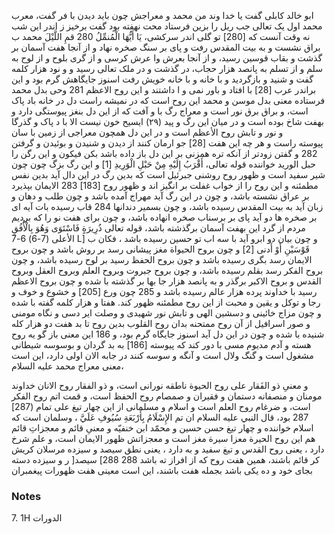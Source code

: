 ابو خالد کابلی گفت یا خدا وند من محمد و معراجش چون باید دیدن با فر گفت، معرب محمد اول یک تعالی جب ریل را بزین فرستاد محت نهفته بود گفت برخیز ز اندر این شب نه وقت آنست که [280] تو گلی اندر سرکشی، يَا أَيُّهَا الْمُنمِّلُ 280 قمِ اللَّيْلَ محمد ب براق نشست و به بیت المقدس رفت و پای بر سنگ صخره نهاد و از آنجا هفت آسمان بر گذشت و بقاب قوسین رسید، و از آنجا بعرش وا عرش کرسی و از گری بلوح و از لوح به سلم و از تسلم به پانصد هزار حجاب، در گذشت و در ملک تعالی رسید و و نود هزار کلمه گفت و شنید و بازگردید و با خانه و با خانه خویش رفت اسنوز جایگاهش گرم بود و این براندر عرب [28] با افتاد و باور نمی و ا داشتند و این روح الاعظم 281 وحی بدل محمد فرستاده معنی بدل موسن و محمد این روح است که در نمیشه راست دل در خانه باد پاک است، و براق برق نور است و معراج رگ با و آفت که از این دل بنغز پیوستگی دارد و بهفت شاخ بوده است و در میان این رگ و پید (۲۹) ایسیح خون نیست الا با د پاک و گذرگا و نور و تابش روح الأعظم است و در این دل همچون معراجی از زمین با سان پیوسته راست و هر چه این هفت [28] جو ارمان کنند از دیدن و شنیدن و بوئیدن و گرفتن 282 و گفتن زودتر از آنکه تره همزنی بر این دل باز داده باشد بكن فيكون و این رگن را حبل الورید خواننده قوله تعالى، أَقْرَبُ إِلَيْهِ مِنْ حَبْلِ الْوَرِيدِ [1] و این رگ بزگ چون چون شیر سفید است و ظهور روح روشنی جبرئیل است که بدین رگ در این دال آید بدین نفس مطمئنه و این روح را از خواب غفلت بر انگیز اند و ظهور روح [183] 283 الایمان بپذیرد بر عراق نشسته باشد، و چون در این رگ آید مهراج آمده باشد و چون طلب و دهان و زبان آید به بیت المقدس رسیده باشد، و چون بسمیر دندانها 284 قاب رسیده بات آیه ای بر صخره ها دو آید پای بر برسناب صخره انهاده باشد، و چون برای هفت نو را که بردیم مردم از گرد این بهفت آسمان برگذشته باشد، قوله تعالی ذُرِيرَةٍ فَاسْتَوَى وَهُوَ بِالْأُفُقِ الأعلى (7-6) 6-7 L] و چون بیان دو ابرو آید با سه اب تو حسین رسیده باشد ، فكان ب قَوْسَيْنِ أَوْ أَدنى [2] و چون بروح الحيواة مغز پیشانی رسد بر روش باشد و چون بروح الایمان رسد بگری رسیده باشد و چون بروح الحفظ رسید بر لوح رسیده باشد، و چون بروح الفکر رسد بقلم رسیده باشد، و چون بروح جبروت وبروح العلم وبروح العقل وبروح القدس و بروح الاکبر برگذر و به پانصد هزار جا بها بر گذشته با شده و چون بروح الاعظم رسید با خداوند پرده هزار عالم رسیده باشد و 285 چون ورع [205] و خشوع و خوف و رجا و توکل و یقین و محبت از این روح مطمئنه ظهور کند. هفتا و هزار کلمه گفته با شده و چون مزاج خائینی و دسشین الهی و تابش نور شهیدی و وصلت ایر دسی و نگاه مومنی و صور اسرافیل از آن روح ممتحنه بدان روح القلوب بدین روح تا بد هفت دو هزار کله شنیده با شده و چون در این دل آید اسنوز جایگاه گرم بود، و 186 این معنی باز گو یه روح هسته و آدم مدیوم مسی با دور کند که پیوسته [186] به بد گردان و بوسوسه شیطانی مشغول است و گنگ ولال است و آنگه و سوسه کنند در جابه الان اولی دارد، این است معنی معراج محمد علیه السلام،

و معنیِ ذو الفَقار على روح الحيوة ناطقه نورانی است، و ذو الفقار روح الانان خداوند مومنان و منصفانه دستمان و فقیران و صمصام روح الحفظ است، و قمت اتم روح الفکر است، و ضرغام روح العلم است و اسلام و مسلمانی از این چهار تیغ علی تمام (287] 287 بود، قال النبي عليه السلام ان تم الإِسْلَامُ بِأَرْبَعَةِ سُيُوفِ عَلَيَّ ، وسلمان است که اسلام خواننده و چهار تیغ حسن حسین و محمّد ابن خنفیّه و معنیِ قائم و معجزاتِ قائم هم این روح الحيرة معزا سيرة مغز است و معجزاتش ظهور الایمان است، و علم شرخ دارد ، یعنی روح القدس و تیغ سفید و به دارد ، یعنی نطق سیصد و سیزده مرسلان کریش کر قائم باشند، همین هفت روح که از افراز ته باشد 288 288] سیصد[ ر و سیزده دسته بجای خود و ده یکی باشد بجمله هفت باشند، این است معینی هفت ظهورات پیغمبران

### Notes

7. 1H الدورات